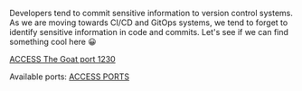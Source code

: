 Developers tend to commit sensitive information to version control systems. As we are moving towards CI/CD and GitOps systems, we tend to forget to identify sensitive information in code and commits. Let's see if we can find something cool here 😀

[ACCESS The Goat port 1230]({{TRAFFIC_HOST1_1230}})

Available ports:
[ACCESS PORTS]({{TRAFFIC_SELECTOR}})